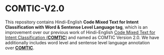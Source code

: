 # COMTIC-V2.0
This repository contains Hindi-English **Code Mixed Text for Intent Classification with Word &amp; Sentense Level Language tag**, which is an improvement over our previous work of Hindi-English [Code Mixed Text for Intent Classification (<ins>__COMTIC__</ins>)](https://github.com/ai-ml-rnd-experiments/COMTIC) and named as COMTIC Version 2.0. We have additionally includes word level and sentense level language annotation over [</ins>__COMTIC__</ins>](https://github.com/ai-ml-rnd-experiments/COMTIC).
